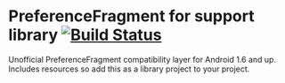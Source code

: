 PreferenceFragment for support library [![Build Status](https://travis-ci.org/kunny/android-support-v4-preferencefragment.svg?branch=master)](https://travis-ci.org/kunny/android-support-v4-preferencefragment)
=====================================

Unofficial PreferenceFragment compatibility layer for Android 1.6 and up. Includes resources so add this as a library project to your project.